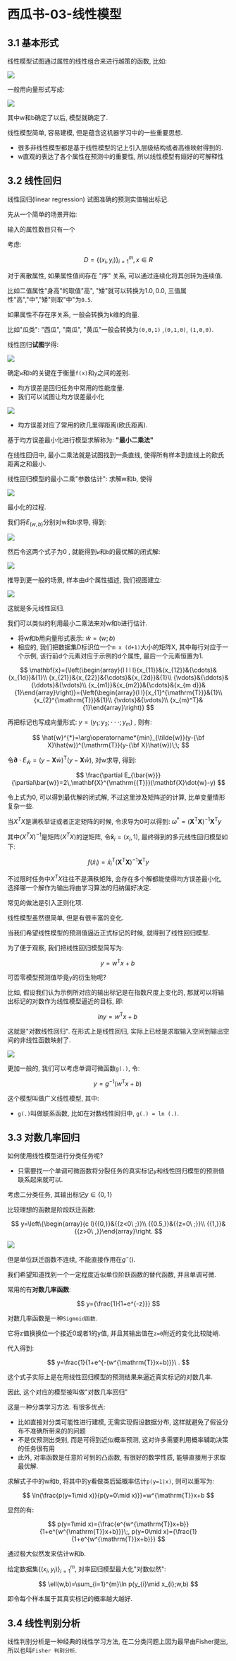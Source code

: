 # 西瓜书-03-线性模型

## 3.1 基本形式

线性模型试图通过属性的线性组合来进行越策的函数, 比如:

![](imgs/2023-04-16-10-18-50.png)

一般用向量形式写成:

![](imgs/2023-04-16-10-22-05.png)

其中w和b确定了以后, 模型就确定了.

线性模型简单, 容易建模, 但是蕴含这机器学习中的一些重要思想.

- 很多非线性模型都是基于线性模型的记上引入层级结构或者高维映射得到的.
- w直观的表达了各个属性在预测中的重要性, 所以线性模型有姮好的可解释性


## 3.2 线性回归

线性回归(linear regression) 试图准确的预测实值输出标记.

先从一个简单的场景开始:

输入的属性数目只有一个

考虑:

$$
D = \{(x_i, y_i)\}^m_{i=1}, x \in R
$$

对于离散属性, 如果属性值间存在 "序" 关系, 可以通过连续化将其创转为连续值.

比如二值属性"身高"的取值"高", "矮"就可以转换为${1.0, 0.0}$, 三值属性"高","中","矮"则取"中"为`0.5`.

如果属性不存在序关系, 一般会转换为k维的向量. 

比如"瓜类": "西瓜", "南瓜", "黄瓜"一般会转换为`(0,0,1)` ,`(0,1,0)`, `(1,0,0)`.


线性回归**试图**学得:

![](imgs/2023-04-16-10-47-59.png)

确定`w`和`b`的关键在于衡量`f(x)`和`y`之间的差别.

- 均方误差是回归任务中常用的性能度量.
- 我们可以试图让均方误差最小化

![](imgs/2023-04-16-10-51-01.png)

- 均方误差对应了常用的欧几里得距离(欧氏距离).

基于均方误差最小化进行模型求解称为: **"最小二乘法"**

在线性回归中, 最小二乘法就是试图找到一条直线, 使得所有样本到直线上的欧氏距离之和最小.

线性回归模型的最小二乘"参数估计": 求解w和b, 使得

![](imgs/2023-04-16-13-42-04.png)

最小化的过程.

我们将$E_{(w,b)}$分别对w和b求导, 得到:

![](imgs/2023-04-16-13-42-49.png)

然后令这两个式子为0 , 就能得到`w`和`b`的最优解的闭式解:

![](imgs/2023-04-16-13-54-12.png)

推导到更一般的场景, 样本由d个属性描述, 我们视图建立:

![](imgs/2023-04-16-13-55-05.png)

这就是多元线性回归.

我们可以类似的利用最小二乘法来对w和b进行估计.

- 将w和b用向量形式表示: $\hat{w}=(w;b)$
- 相应的, 我们把数据集D标识位一个`m x (d+1)`大小的矩阵X, 其中每行对应于一个示例, 该行前d个元素对应于示例的d个属性, 最后一个元素恒置为1.

$$
\mathbf{x}={\left(\begin{array}{l l l l}{x_{11}}&{x_{12}}&{\cdots}&{x_{1d}}&{1}\\ {x_{21}}&{x_{22}}&{\cdots}&{x_{2d}}&{1}\\ {\vdots}&{\ddots}&{\ddots}&{\vdots}\\ {x_{m1}}&{x_{m2}}&{\cdots}&{x_{m d}}&{1}\end{array}\right)}={\left(\begin{array}{l l}{x_{1}^{\mathrm{T}}}&{1}\\ {x_{2}^{\mathrm{T}}}&{1}\\ {\vdots}&{\vdots}\\ {x_{m}^T}&{1}\end{array}\right)}
$$

再把标记也写成向量形式: $y=(y_{1};y_{2};\cdot\cdot\cdot;y_{m})$ , 则有:

$$
\hat{w}^{*}=\arg\operatorname*{min}_{\tilde{w}}(y-{\bf X}\hat{w})^{\mathrm{T}}(y-{\bf X}\hat{w})\;\;
$$

令$\mathbf{\partial}\cdot E_{{\hat{w}}}=(y-\mathbf{X}{\dot{w}})^{\mathsf{T}}(y-\mathbf{X}{\hat{w}})$, 对w求导, 得到:

$$
\frac{\partial E_{\bar{w}}}{\partial\bar{w}}=2\,\mathbf{X}^{\mathrm{{T}}}(\mathbf{X}\dot{w}-y)
$$

令上式为0, 可以得到最优解的闭式解, 不过这里涉及矩阵逆的计算, 比单变量情形复杂一些.

当$X^TX$是满秩举证或者正定矩阵的时候, 令求导为0可以得到: ${\dot{\omega}}^{*}=\left(\mathbf{X}^{\mathrm{{T}}}\mathbf{X}\right)^{-1}\mathbf{X}^{\mathrm{{T}}}y$

其中$(X^TX)^{-1}$是矩阵$(X^TX)$的逆矩阵, 令$\mathbf{\hat{x}}_{i}=(x_{i},1)$, 最终得到的多元线性回归模型如下:

$$
f({\hat{x}}_{i})={\hat{x}}_{i}^{\mathrm{{T}}}\left(\mathbf{X}^{\mathrm{{T}}}\mathbf{X}\right)^{-1}\mathbf{X}^{\mathrm{{T}}}y
$$

不过限时任务中$X^TX$往往不是满秩矩阵, 会存在多个解都能使得均方误差最小化, 选择哪一个解作为输出将由学习算法的归纳偏好决定.

常见的做法是引入正则化项.

线性模型虽然很简单, 但是有很丰富的变化.

当我们希望线性模型的预测值逼近正式标记的时候, 就得到了线性回归模型.

为了便于观察, 我们把线性回归模型简写为:

$$
y=w^{\mathrm{T}}x+b\;
$$

可否零模型预测值毕竟`y`的衍生物呢?

比如, 假设我们认为示例所对应的输出标记是在指数尺度上变化的, 那就可以将输出标记的对数作为线性模型逼近的目标, 即:

$$
ln y=w^{\mathrm{T}}x+b\;
$$

这就是"对数线性回归". 在形式上是线性回归, 实际上已经是求取输入空间到输出空间的非线性函数映射了.

![](imgs/2023-04-16-14-55-37.png)

更加一般的, 我们可以考虑单调可微函数`g(.)`, 令:

$$
y=g^{-1}(w^{\mathrm{T}}x+b)\;
$$

这个模型叫做广义线性模型, 其中:

- `g(.)`叫做联系函数, 比如在对数线性回归中, `g(.) = ln (.)`.


## 3.3 对数几率回归

如何使用线性模型进行分类任务呢?

- 只需要找一个单调可微函数将分裂任务的真实标记`y`和线性回归模型的预测值联系起来就可以.

考虑二分类任务, 其输出标记$y \in \{0, 1\}$

比较理想的函数是阶段跃迁函数:

$$
y=\left\{\begin{array}{c l}{{0,}}&{{z<0\ ;}}\\ {{0.5,}}&{{z=0\ ;}}\\ {{1,}}&{{z>0\ ,}}\end{array}\right.
$$

![](imgs/2023-04-16-15-01-25.png)

但是单位跃迁函数不连续, 不能直接作用在$g^-()$.

我们希望知道找到一个一定程度近似单位阶跃函数的替代函数, 并且单调可微.

常用的有**对数几率函数**:

$$
y={\frac{1}{1+e^{-z}}}
$$

对数几率函数是一种`Sigmoid函数`.

它将z值换换位一个接近0或者1的y值, 并且其输出值在`z=0`附近的变化比较陡峭.

代入得到:

$$
y=\frac{1}{1+e^{-(w^{\mathrm{T}}x+b)}}\ .
$$

这个式子实际上是在用线性回归模型的预测结果来逼近真实标记的对数几率.

因此, 这个对应的模型被叫做"对数几率回归"

这是一种分类学习方法. 有很多优点: 
- 比如直接对分类可能性进行建模, 无需实现假设数据分布, 这样就避免了假设分布不准确所带来的的问题
- 不是仅预测出类别, 而是可得到近似概率预测, 这对许多需要利用概率辅助决策的任务很有用
- 此外, 对率函数是任意阶可到的凸函数, 有很好的数学性质, 能够直接用于求取最优解.

求解式子中的w和b, 将其中的y看做类后延概率估计`p(y=1|x)`, 则可以重写为:

$$
\ln{\frac{p(y=1\mid x)}{p(y=0\mid x)}}=w^{\mathrm{T}}x+b
$$

显然的有:

$$
p(y=1\mid x)={\frac{e^{w^{\mathrm{T}}x+b}}{1+e^{w^{\mathrm{T}}x+b}}}\;,
p(y=0\mid x)={\frac{1}{1+e^{w^{\mathrm{T}}x+b}}}
$$

通过极大似然发来估计w和b.

给定数据集$\{(x_{i},y_{i})\}_{i=1}^{m}$, 对率回归模型最大化"对数似然":

$$
\ell(w,b)=\sum_{i=1}^{m}\ln p(y_{i}\mid x_{i};w,b)
$$

即令每个样本属于其真实标记的概率越大越好.


## 3.4 线性判别分析

线性判别分析是一种经典的线性学习方法, 在二分类问题上因为最早由Fisher提出, 所以也叫`Fisher 判别分析`.

